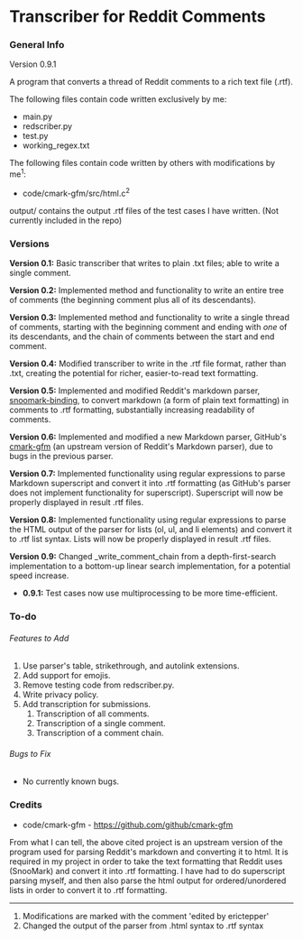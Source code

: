 # Transcriber for Reddit Comments
### General Info
Version 0.9.1

A program that converts a thread of Reddit comments to a rich text file (.rtf). 

The following files contain code written exclusively by me:
- main.py
- redscriber.py
- test.py
- working_regex.txt

The following files contain code written by others with modifications by me<sup>1</sup>:
- code/cmark-gfm/src/html.c<sup>2</sup>

output/ contains the output .rtf files of the test cases I have written. (Not currently included in the repo)

### Versions
**Version 0.1:** Basic transcriber that writes to plain .txt files; able to write a single comment.

**Version 0.2:** Implemented method and functionality to write an entire tree of comments (the beginning comment plus 
all of its descendants).

**Version 0.3:** Implemented method and functionality to write a single thread of comments, starting with the beginning 
comment and ending with *one* of its descendants, and the chain of comments between the start and end comment. 


**Version 0.4:** Modified transcriber to write in the .rtf file format, rather than .txt, creating the potential for 
richer, easier-to-read text formatting. 

**Version 0.5:** Implemented and modified Reddit's markdown parser, 
[snoomark-binding](https://github.com/zeantsoi/snoomark-binding), to convert markdown (a form of plain text formatting) 
in comments to .rtf formatting, substantially increasing readability of comments.

**Version 0.6:** Implemented and modified a new Markdown parser, GitHub's 
[cmark-gfm](https://github.com/github/cmark-gfm) (an upstream version of Reddit's Markdown parser), due to bugs in 
the previous parser. 

**Version 0.7:** Implemented functionality using regular expressions to parse Markdown superscript and convert it into 
.rtf formatting (as GitHub's parser does not implement functionality for superscript). Superscript will now be properly 
displayed in result .rtf files. 

**Version 0.8:** Implemented functionality using regular expressions to parse the HTML output of the parser for lists 
(ol, ul, and li elements) and convert it to .rtf list syntax. Lists will now be properly displayed in result .rtf 
files. 

**Version 0.9:** Changed _write_comment_chain from a depth-first-search implementation to a bottom-up linear search 
implementation, for a potential speed increase. 
* **0.9.1:** Test cases now use multiprocessing to be more time-efficient. 

### To-do
###### Features to Add
1. Use parser's table, strikethrough, and autolink extensions. 
2. Add support for emojis. 
3. Remove testing code from redscriber.py.
4. Write privacy policy. 
5. Add transcription for submissions.
    1. Transcription of all comments.
    2. Transcription of a single comment.
    3. Transcription of a comment chain. 

###### Bugs to Fix
- No currently known bugs.

### Credits

- code/cmark-gfm - https://github.com/github/cmark-gfm

From what I can tell, the above cited project is an upstream version of the program used for parsing 
Reddit's markdown and converting it to html. It is required in my project in order to take the text formatting that 
Reddit uses (SnooMark) and convert it into .rtf formatting. I have had to do superscript parsing myself, and then also 
parse the html output for ordered/unordered lists in order to convert it to .rtf formatting. 

---

1. Modifications are marked with the comment 'edited by erictepper'
2. Changed the output of the parser from .html syntax to .rtf syntax